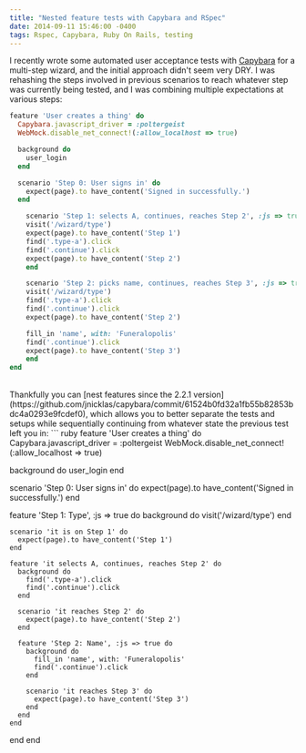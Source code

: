 ```yaml
---
title: "Nested feature tests with Capybara and RSpec"
date: 2014-09-11 15:46:00 -0400
tags: Rspec, Capybara, Ruby On Rails, testing
---
```


I recently wrote some automated user acceptance tests with [Capybara](https://github.com/jnicklas/capybara) for a multi-step wizard, and the initial approach didn't seem very DRY. I was rehashing the steps involved in previous scenarios to reach whatever step was currently being tested, and I was combining multiple expectations at various steps:

``` ruby
feature 'User creates a thing' do
  Capybara.javascript_driver = :poltergeist
  WebMock.disable_net_connect!(:allow_localhost => true)

  background do
    user_login
  end

  scenario 'Step 0: User signs in' do
    expect(page).to have_content('Signed in successfully.')
  end

	scenario 'Step 1: selects A, continues, reaches Step 2', :js => true do
    visit('/wizard/type')
    expect(page).to have_content('Step 1')
    find('.type-a').click
    find('.continue').click
    expect(page).to have_content('Step 2')
	end

	scenario 'Step 2: picks name, continues, reaches Step 3', :js => true do
    visit('/wizard/type')
    find('.type-a').click
    find('.continue').click
    expect(page).to have_content('Step 2')

    fill_in 'name', with: 'Funeralopolis'
    find('.continue').click
    expect(page).to have_content('Step 3')
	end
end
```

<br>
Thankfully you can [nest features since the 2.2.1 version](https://github.com/jnicklas/capybara/commit/61524b0fd32a1fb55b82853bdc4a0293e9fcdef0), which allows you to better separate the tests and setups while sequentially continuing from whatever state the previous test left you in:
``` ruby
feature 'User creates a thing' do
  Capybara.javascript_driver = :poltergeist
  WebMock.disable_net_connect!(:allow_localhost => true)

  background do
    user_login
  end

  scenario 'Step 0: User signs in' do
    expect(page).to have_content('Signed in successfully.')
  end

  feature 'Step 1: Type', :js => true do
    background do
      visit('/wizard/type')
    end

    scenario 'it is on Step 1' do
      expect(page).to have_content('Step 1')
    end

    feature 'it selects A, continues, reaches Step 2' do
      background do
        find('.type-a').click
        find('.continue').click
      end

      scenario 'it reaches Step 2' do
        expect(page).to have_content('Step 2')
      end

      feature 'Step 2: Name', :js => true do
        background do
          fill_in 'name', with: 'Funeralopolis'
          find('.continue').click
        end

        scenario 'it reaches Step 3' do
          expect(page).to have_content('Step 3')
        end
      end
    end
  end
end
```
